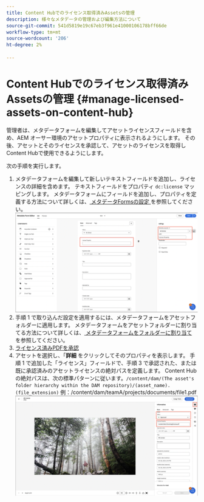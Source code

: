 ```yaml
---
title: Content Hubでのライセンス取得済みAssetsの管理
description: 様々なメタデータの管理および編集方法について
source-git-commit: 541d5819e19c67eb3f961e41000106178bff66de
workflow-type: tm+mt
source-wordcount: '206'
ht-degree: 2%

---
```



# Content Hubでのライセンス取得済みAssetsの管理 {#manage-licensed-assets-on-content-hub}

管理者は、メタデータフォームを編集してアセットライセンスフィールドを含め、AEM オーサー環境のアセットプロパティに表示されるようにします。 その後、アセットとそのライセンスを承認して、アセットのライセンスを取得しContent Hubで使用できるようにします。

次の手順を実行します。

1. メタデータフォームを編集して新しいテキストフィールドを追加し、ライセンスの詳細を含めます。 テキストフィールドをプロパティ `dc:license` マッピングします。 メタデータフォームにフィールドを追加し、プロパティを定義する方法について詳しくは、[ メタデータFormsの設定 ](/help/assets/metadata-assets-view.md#metadata-forms) を参照してください。
   ![ZIP 抽出](/help/assets/assets/metadata-form-edit.png)
1. 手順 1 で取り込んだ設定を適用するには、メタデータフォームをアセットフォルダーに適用します。 メタデータフォームをアセットフォルダーに割り当てる方法について詳しくは、[ メタデータフォームをフォルダーに割り当て ](/help/assets/metadata-assets-view.md#metadata-forms) を参照してください。
1. [ライセンス済みPDFを承認](/help/assets/manage-organize-assets-view.md#set-asset-status)
1. アセットを選択し、「**詳細** をクリックしてそのプロパティを表示します。 手順 1 で追加した「ライセンス」フィールドで、手順 3 で承認された、または既に承認済みのアセットライセンスの絶対パスを定義します。 Content Hubの絶対パスは、次の標準パターンに従います。`/content/dam/(The asset's folder hierarchy within the DAM repository)/(asset_name).(file_extension)` 例：/content/dam/teamA/projects/documents/file1.pdf
   ![ 絶対パス ](/help/assets/assets/absolute-path.png)


